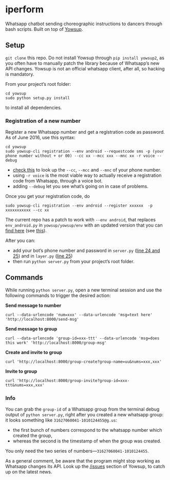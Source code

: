 iperform
========

Whatsapp chatbot sending choreographic instructions to dancers through bash scripts. Built on top of [Yowsup](https://github.com/tgalal/yowsup).

## Setup

`git clone` this repo. Do not install Yowsup through `pip install yowsup2`, as you often have to manually patch the library because of Whatsapp’s new API changes. Yowsup is not an official whatsapp client, after all, so hacking is mandatory.

From your project’s root folder:

	cd yowsup
	sudo python setup.py install

to install all dependencies.

### Registration of a new number

Register a new Whatsapp number and get a registration code as password. As of June 2016, use this syntax:

	cd yowsup
	sudo yowsup-cli registration --env android --requestcode sms -p (your phone number without + or 00) --cc xx --mcc xxx --mnc xx -r voice --debug

* [check this](https://github.com/tgalal/yowsup/wiki/yowsup-cli-2.0#yowsup-cli-registration) to look up the `--cc`, `--mcc` and `--mnc` of your phone number.
* using `-r voice` is the most viable way to actually receive a registration code from Whatsapp, through a voice bot.
* adding `--debug` let you see what’s going on in case of problems.

Once you get your registration code, do

	sudo yowsup-cli registration --env android --register xxxxxx  -p xxxxxxxxxxx --cc xx

The current repo has a patch to work with `--env android`, that replaces `env_android.py` in `yowsup/yowsup/env` with an updated version that you can [find here](https://github.com/colonyhq/yowsup/blob/master/yowsup/env/env_android.py) (see [this](https://github.com/tgalal/yowsup/issues/2062)).

After you can:

* add your bot’s phone number and password in `server.py` ([line 24 and 25](https://github.com/hackersanddesigners/iperform/blob/master/server.py#L24)) and in `layer.py` ([line 25](https://github.com/hackersanddesigners/iperform/blob/master/layer.py#L25))
* then run `python server.py` from your project’s root folder.

## Commands

While running `python server.py`, open a new terminal session and use the following commands to trigger the desired action:

**Send message to number**

	curl --data-urlencode 'num=xxx' --data-urlencode 'msg=text here' 'http://localhost:8000/send-msg'

**Send message to group**

	curl --data-urlencode 'group-id=xxx-ttt' --data-urlencode 'msg=does this work' 'http://localhost:8000/group-msg'

**Create and invite to group**

	curl 'http://localhost:8000/group-create?group-name=uu&nums=xxx,xxx'	

**Invite to group**

	curl 'http://localhost:8000/group-invite?group-id=xxx-ttt&nums=xxx,xxx'	

### Info

You can grab the `group-id` of a Whatsapp group from the terminal debug output of `python server.py`, right after you created a new whatsapp group: it looks something like `31627060041-1010124455@g.us`:

* the first bunch of numbers correspond to the whatsapp number which created the group, 
* whereas the second is the timestamp of when the group was created. 

You only need the two series of numbers—`31627060041-1010124455`.

As a general comment, be aware that the program might stop working as Whatsapp changes its API. Look up the [/issues](https://github.com/tgalal/yowsup/issues) section of Yowsup, to catch up on the latest news.